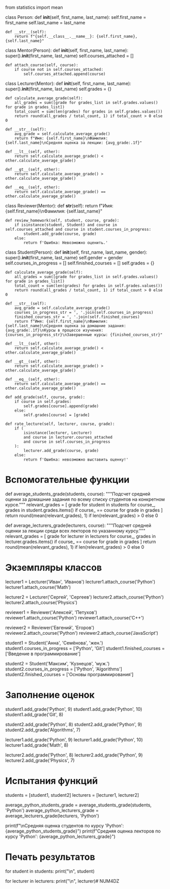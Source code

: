 from statistics import mean

class Person:
    def __init__(self, first_name, last_name):
        self.first_name = first_name
        self.last_name = last_name

    def __str__(self):
        return f"{self.__class__.__name__}: {self.first_name}, {self.last_name}"


class Mentor(Person):
    def __init__(self, first_name, last_name):
        super().__init__(first_name, last_name)
        self.courses_attached = []

    def attach_course(self, course):
        if course not in self.courses_attached:
            self.courses_attached.append(course)


class Lecturer(Mentor):
    def __init__(self, first_name, last_name):
        super().__init__(first_name, last_name)
        self.grades = {}

    def calculate_average_grade(self):
        all_grades = sum([grade for grades_list in self.grades.values() for grade in grades_list])
        total_count = sum(len(grades) for grades in self.grades.values())
        return round(all_grades / total_count, 1) if total_count > 0 else 0

    def __str__(self):
        avg_grade = self.calculate_average_grade()
        return f"Имя: {self.first_name}\nФамилия: {self.last_name}\nСредняя оценка за лекции: {avg_grade:.1f}"

    def __lt__(self, other):
        return self.calculate_average_grade() < other.calculate_average_grade()

    def __gt__(self, other):
        return self.calculate_average_grade() > other.calculate_average_grade()

    def __eq__(self, other):
        return self.calculate_average_grade() == other.calculate_average_grade()


class Reviewer(Mentor):
    def __str__(self):
        return f"Имя: {self.first_name}\nФамилия: {self.last_name}"

    def review_homework(self, student, course, grade):
        if isinstance(student, Student) and course in self.courses_attached and course in student.courses_in_progress:
            student.add_grade(course, grade)
        else:
            return f'Ошибка: Невозможно оценить.'


class Student(Person):
    def __init__(self, first_name, last_name, gender):
        super().__init__(first_name, last_name)
        self.gender = gender
        self.courses_in_progress = []
        self.finished_courses = []
        self.grades = {}

    def calculate_average_grade(self):
        all_grades = sum([grade for grades_list in self.grades.values() for grade in grades_list])
        total_count = sum(len(grades) for grades in self.grades.values())
        return round(all_grades / total_count, 1) if total_count > 0 else 0

    def __str__(self):
        avg_grade = self.calculate_average_grade()
        courses_in_progress_str = ', '.join(self.courses_in_progress)
        finished_courses_str = ', '.join(self.finished_courses)
        return f"Имя: {self.first_name}\nФамилия: {self.last_name}\nСредняя оценка за домашние задания: {avg_grade:.1f}\nКурсы в процессе изучения: {courses_in_progress_str}\nЗавершенные курсы: {finished_courses_str}"

    def __lt__(self, other):
        return self.calculate_average_grade() < other.calculate_average_grade()

    def __gt__(self, other):
        return self.calculate_average_grade() > other.calculate_average_grade()

    def __eq__(self, other):
        return self.calculate_average_grade() == other.calculate_average_grade()

    def add_grade(self, course, grade):
        if course in self.grades:
            self.grades[course].append(grade)
        else:
            self.grades[course] = [grade]

    def rate_lecture(self, lecturer, course, grade):
        if (
            isinstance(lecturer, Lecturer)
            and course in lecturer.courses_attached
            and course in self.courses_in_progress
        ):
            lecturer.add_grade(course, grade)
        else:
            return f'Ошибка: невозможно выставить оценку!'


# Вспомогательные функции

def average_students_grade(students, course):
    """Подсчет средней оценки за домашние задания по всему списку студентов на конкретном курсе."""
    relevant_grades = [
        grade
        for student in students
        for course_, grades in student.grades.items()
        if course_ == course
        for grade in grades
    ]
    return round(mean(relevant_grades), 1) if len(relevant_grades) > 0 else 0


def average_lecturers_grade(lecturers, course):
    """Подсчет средней оценки за лекции среди всех лекторов по указанному курсу."""
    relevant_grades = [
        grade
        for lecturer in lecturers
        for course_, grades in lecturer.grades.items()
        if course_ == course
        for grade in grades
    ]
    return round(mean(relevant_grades), 1) if len(relevant_grades) > 0 else 0


# Экземпляры классов

lecturer1 = Lecturer('Иван', 'Иванов')
lecturer1.attach_course('Python')
lecturer1.attach_course('Math')

lecturer2 = Lecturer('Сергей', 'Сергеев')
lecturer2.attach_course('Python')
lecturer2.attach_course('Physics')

reviewer1 = Reviewer('Алексей', 'Петухов')
reviewer1.attach_course('Python')
reviewer1.attach_course('C++')

reviewer2 = Reviewer('Евгений', 'Егоров')
reviewer2.attach_course('Python')
reviewer2.attach_course('JavaScript')

student1 = Student('Анна', 'Семёнова', 'жен.')
student1.courses_in_progress = ['Python', 'Git']
student1.finished_courses = ['Введение в программирование']

student2 = Student('Максим', 'Кузнецов', 'муж.')
student2.courses_in_progress = ['Python', 'Algorithms']
student2.finished_courses = ['Основы программирования']

# Заполнение оценок

student1.add_grade('Python', 9)
student1.add_grade('Python', 10)
student1.add_grade('Git', 8)

student2.add_grade('Python', 8)
student2.add_grade('Python', 9)
student2.add_grade('Algorithms', 7)

lecturer1.add_grade('Python', 9)
lecturer1.add_grade('Python', 10)
lecturer1.add_grade('Math', 8)

lecturer2.add_grade('Python', 8)
lecturer2.add_grade('Python', 9)
lecturer2.add_grade('Physics', 7)

# Испытания функций

students = [student1, student2]
lecturers = [lecturer1, lecturer2]

average_python_students_grade = average_students_grade(students, 'Python')
average_python_lecturers_grade = average_lecturers_grade(lecturers, 'Python')

print(f"\nСредняя оценка студентов по курсу 'Python': {average_python_students_grade}")
print(f"Средняя оценка лекторов по курсу 'Python': {average_python_lecturers_grade}")

# Печать результатов
for student in students:
    print("\n", student)

for lecturer in lecturers:
    print("\n", lecturer)# NUM4DZ
